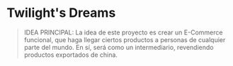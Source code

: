 # Twilight's Dreams

> IDEA PRINCIPAL:
La idea de este proyecto es crear un E-Commerce funcional, que haga llegar ciertos productos a personas de cualquier parte del mundo.
En sí, será como un intermediario, revendiendo productos exportados de china.
